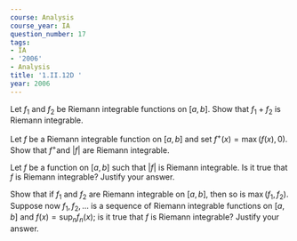 ```yaml
---
course: Analysis
course_year: IA
question_number: 17
tags:
- IA
- '2006'
- Analysis
title: '1.II.12D '
year: 2006
---
```



Let $f_{1}$ and $f_{2}$ be Riemann integrable functions on $[a, b]$. Show that $f_{1}+f_{2}$ is Riemann integrable.

Let $f$ be a Riemann integrable function on $[a, b]$ and set $f^{+}(x)=\max (f(x), 0)$. Show that $f^{+}$and $|f|$ are Riemann integrable.

Let $f$ be a function on $[a, b]$ such that $|f|$ is Riemann integrable. Is it true that $f$ is Riemann integrable? Justify your answer.

Show that if $f_{1}$ and $f_{2}$ are Riemann integrable on $[a, b]$, then so is $\max \left(f_{1}, f_{2}\right)$. Suppose now $f_{1}, f_{2}, \ldots$ is a sequence of Riemann integrable functions on $[a, b]$ and $f(x)=\sup _{n} f_{n}(x)$; is it true that $f$ is Riemann integrable? Justify your answer.